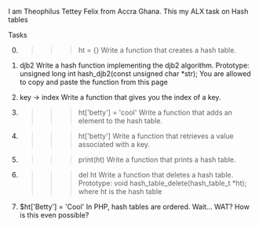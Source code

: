 I am Theophilus Tettey Felix from Accra Ghana.
This my ALX task on Hash tables

Tasks

0. >>> ht = {}
Write a function that creates a hash table.

1. djb2
Write a hash function implementing the djb2 algorithm.
Prototype: unsigned long int hash_djb2(const unsigned char *str);
You are allowed to copy and paste the function from this page

2. key -> index
Write a function that gives you the index of a key.

3. >>> ht['betty'] = 'cool'
Write a function that adds an element to the hash table.

4. >>> ht['betty']
Write a function that retrieves a value associated with a key.

5. >>> print(ht)
Write a function that prints a hash table.

6. >>> del ht
Write a function that deletes a hash table.
Prototype: void hash_table_delete(hash_table_t *ht);
where ht is the hash table

7. $ht['Betty'] = 'Cool'
In PHP, hash tables are ordered. Wait… WAT? How is this even possible?
